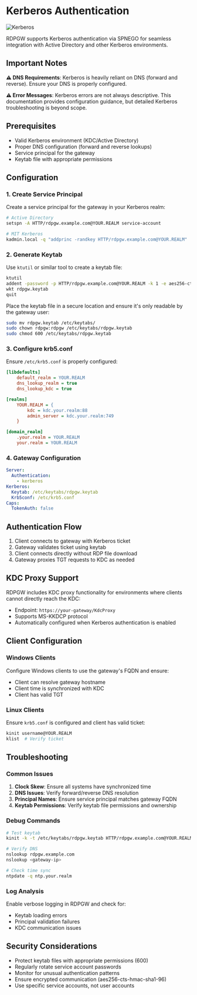 # Kerberos Authentication

![Kerberos](images/flow-kerberos.svg)

RDPGW supports Kerberos authentication via SPNEGO for seamless integration with Active Directory and other Kerberos environments.

## Important Notes

**⚠️ DNS Requirements**: Kerberos is heavily reliant on DNS (forward and reverse). Ensure your DNS is properly configured.

**⚠️ Error Messages**: Kerberos errors are not always descriptive. This documentation provides configuration guidance, but detailed Kerberos troubleshooting is beyond scope.

## Prerequisites

- Valid Kerberos environment (KDC/Active Directory)
- Proper DNS configuration (forward and reverse lookups)
- Service principal for the gateway
- Keytab file with appropriate permissions

## Configuration

### 1. Create Service Principal

Create a service principal for the gateway in your Kerberos realm:

```bash
# Active Directory
setspn -A HTTP/rdpgw.example.com@YOUR.REALM service-account

# MIT Kerberos
kadmin.local -q "addprinc -randkey HTTP/rdpgw.example.com@YOUR.REALM"
```

### 2. Generate Keytab

Use `ktutil` or similar tool to create a keytab file:

```bash
ktutil
addent -password -p HTTP/rdpgw.example.com@YOUR.REALM -k 1 -e aes256-cts-hmac-sha1-96
wkt rdpgw.keytab
quit
```

Place the keytab file in a secure location and ensure it's only readable by the gateway user:

```bash
sudo mv rdpgw.keytab /etc/keytabs/
sudo chown rdpgw:rdpgw /etc/keytabs/rdpgw.keytab
sudo chmod 600 /etc/keytabs/rdpgw.keytab
```

### 3. Configure krb5.conf

Ensure `/etc/krb5.conf` is properly configured:

```ini
[libdefaults]
    default_realm = YOUR.REALM
    dns_lookup_realm = true
    dns_lookup_kdc = true

[realms]
    YOUR.REALM = {
        kdc = kdc.your.realm:88
        admin_server = kdc.your.realm:749
    }

[domain_realm]
    .your.realm = YOUR.REALM
    your.realm = YOUR.REALM
```

### 4. Gateway Configuration

```yaml
Server:
  Authentication:
    - kerberos
Kerberos:
  Keytab: /etc/keytabs/rdpgw.keytab
  Krb5conf: /etc/krb5.conf
Caps:
  TokenAuth: false
```

## Authentication Flow

1. Client connects to gateway with Kerberos ticket
2. Gateway validates ticket using keytab
3. Client connects directly without RDP file download
4. Gateway proxies TGT requests to KDC as needed

## KDC Proxy Support

RDPGW includes KDC proxy functionality for environments where clients cannot directly reach the KDC:

- Endpoint: `https://your-gateway/KdcProxy`
- Supports MS-KKDCP protocol
- Automatically configured when Kerberos authentication is enabled

## Client Configuration

### Windows Clients

Configure Windows clients to use the gateway's FQDN and ensure:
- Client can resolve gateway hostname
- Client time is synchronized with KDC
- Client has valid TGT

### Linux Clients

Ensure `krb5.conf` is configured and client has valid ticket:

```bash
kinit username@YOUR.REALM
klist  # Verify ticket
```

## Troubleshooting

### Common Issues

1. **Clock Skew**: Ensure all systems have synchronized time
2. **DNS Issues**: Verify forward/reverse DNS resolution
3. **Principal Names**: Ensure service principal matches gateway FQDN
4. **Keytab Permissions**: Verify keytab file permissions and ownership

### Debug Commands

```bash
# Test keytab
kinit -k -t /etc/keytabs/rdpgw.keytab HTTP/rdpgw.example.com@YOUR.REALM

# Verify DNS
nslookup rdpgw.example.com
nslookup <gateway-ip>

# Check time sync
ntpdate -q ntp.your.realm
```

### Log Analysis

Enable verbose logging in RDPGW and check for:
- Keytab loading errors
- Principal validation failures
- KDC communication issues

## Security Considerations

- Protect keytab files with appropriate permissions (600)
- Regularly rotate service account passwords
- Monitor for unusual authentication patterns
- Ensure encrypted communication (aes256-cts-hmac-sha1-96)
- Use specific service accounts, not user accounts
